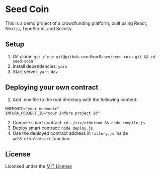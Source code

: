 # Seed Coin

This is a demo project of a crowdfunding platform, built using React, Next.js, TypeScript, and Solidity.

## Setup

1. Git clone: `git clone git@github.com:OmarBasem/seed-coin.git && cd seed-coin`
2. Install dependencies: `yarn`
3. Start server: `yarn dev`

## Deploying your own contract

1. Add .env file to the root directory with the following content:
```
MNEMONIC="your mnemonic"
INFURA_PROJECT_ID="your infura project id"
```
2. Compile smart contract: `cd ./src/ethereum && node compile.js`
3. Deploy smart contract: `node deploy.js`
4. Use the deployed contract address in `factory.js` inside `web3.eth.Contract` function.

## License

Licensed under the [MIT License](https://opensource.org/licenses/MIT)
